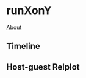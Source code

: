 # runXonY

[About](about.html)

## Timeline

<object data="timeline.svg" width="100%"></object>

## Host-guest Relplot

<object data="relplot.svg" style="width: 100%;"></object>
